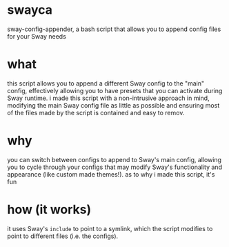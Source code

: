 # swayca
sway-config-appender, a bash script that allows you to append config files for your Sway needs
# what
this script allows you to append a different Sway config to the "main" config, effectively allowing you to have presets that you can activate during Sway runtime. i made this script with a non-intrusive approach in mind, modifying the main Sway config file as little as possible and ensuring most of the files made by the script is contained and easy to remov.
# why
you can switch between configs to append to Sway's main config, allowing you to cycle through your configs that may modify Sway's functionality and appearance (like custom made themes!). as to why i made this script, it's fun
# how (it works)
it uses Sway's `include` to point to a symlink, which the script modifies to point to different files (i.e. the configs).
